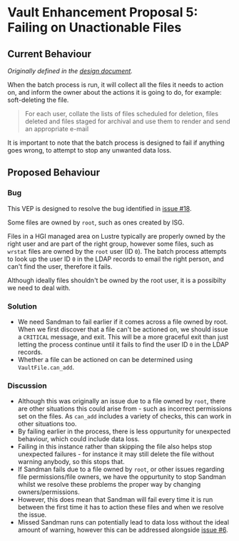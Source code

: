 # Vault Enhancement Proposal 5: Failing on Unactionable Files

## Current Behaviour

*Originally defined in the [design document](/doc/dev/design.md).*

When the batch process is run, it will collect all the files it needs to action on, and inform the owner about the actions it is going to do, for example: soft-deleting the file.

> For each user, collate the lists of files scheduled for deletion, files deleted and files staged for archival and use them to render and send an appropriate e-mail

It is important to note that the batch process is designed to fail if anything goes wrong, to attempt to stop any unwanted data loss.

## Proposed Behaviour

### Bug

This VEP is designed to resolve the bug identified in [issue #18](https://github.com/wtsi-hgi/hgi-vault/issues/18).

Some files are owned by `root`, such as ones created by ISG.

Files in a HGI managed area on Lustre typically are properly owned by the right user and are part of the right group, however some files, such as `wrstat` files are owned by the `root` user (ID `0`). The batch process attempts to look up the user ID `0` in the LDAP records to email the right person, and can't find the user, therefore it fails.

Although ideally files shouldn't be owned by the root user, it is a possibilty we need to deal with.

### Solution

- We need Sandman to fail earlier if it comes across a file owned by root. When we first discover that a file can't be actioned on, we should issue a `CRITICAL` message, and exit. This will be a more graceful exit than just letting the process continue until it fails to find the user ID `0` in the LDAP records.
- Whether a file can be actioned on can be determined using `VaultFile.can_add`.

### Discussion

- Although this was originally an issue due to a file owned by `root`, there are other situations this could arise from - such as incorrect permissions set on the files. As `can_add` includes a variety of checks, this can work in other situations too.
- By failing earlier in the process, there is less oppurtunity for unexpected behaviour, which could include data loss.
- Failing in this instance rather than skipping the file also helps stop unexpected failures - for instance it may still delete the file without warning anybody, so this stops that.
- If Sandman fails due to a file owned by `root`, or other issues regarding file permissions/file owners, we have the oppurtunity to stop Sandman whilst we resolve these problems the proper way by changing owners/permissions.
- However, this does mean that Sandman will fail every time it is run between the first time it has to action these files and when we resolve the issue.
- Missed Sandman runs can potentially lead to data loss without the ideal amount of warning, however this can be addressed alongside [issue #6](https://github.com/wtsi-hgi/hgi-vault/issues/6).